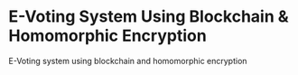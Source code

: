 <h1> E-Voting System Using Blockchain & Homomorphic Encryption</h1>
 E-Voting system using blockchain and homomorphic encryption
